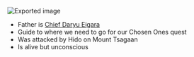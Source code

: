 ![Exported image](Exported%20image%2020240830122655-0.png)

- Father is [Chief Daryu Eigara](Chief%20Daryu%20Eigara)
- Guide to where we need to go for our Chosen Ones quest
- Was attacked by Hido on Mount Tsagaan
- Is alive but unconscious